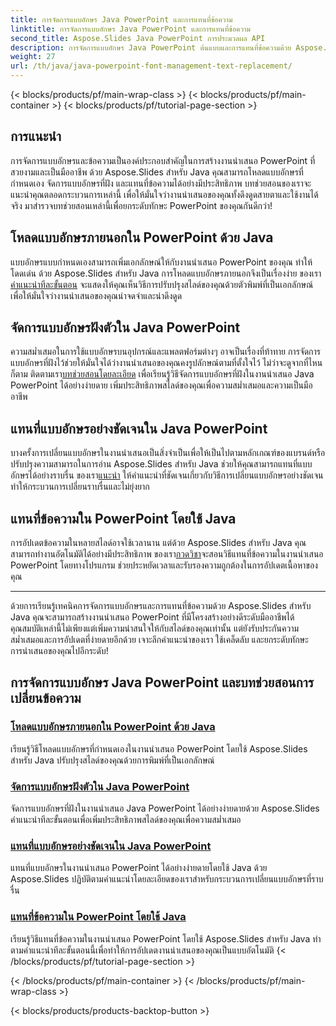 ```yaml
---
title: การจัดการแบบอักษร Java PowerPoint และการแทนที่ข้อความ
linktitle: การจัดการแบบอักษร Java PowerPoint และการแทนที่ข้อความ
second_title: Aspose.Slides Java PowerPoint การประมวลผล API
description: การจัดการแบบอักษร Java PowerPoint ต้นแบบและการแทนที่ข้อความด้วย Aspose.Slides เรียนรู้การโหลดแบบอักษรที่กำหนดเอง จัดการแบบอักษรที่ฝัง และแทนที่ข้อความได้อย่างราบรื่น
weight: 27
url: /th/java/java-powerpoint-font-management-text-replacement/
---
```


{< blocks/products/pf/main-wrap-class >}
{< blocks/products/pf/main-container >}
{< blocks/products/pf/tutorial-page-section >}

## การแนะนำ

การจัดการแบบอักษรและข้อความเป็นองค์ประกอบสำคัญในการสร้างงานนำเสนอ PowerPoint ที่สวยงามและเป็นมืออาชีพ ด้วย Aspose.Slides สำหรับ Java คุณสามารถโหลดแบบอักษรที่กำหนดเอง จัดการแบบอักษรที่ฝัง และแทนที่ข้อความได้อย่างมีประสิทธิภาพ บทช่วยสอนของเราจะแนะนำคุณตลอดกระบวนการเหล่านี้ เพื่อให้มั่นใจว่างานนำเสนอของคุณทั้งดึงดูดสายตาและใช้งานได้จริง มาสำรวจบทช่วยสอนเหล่านี้เพื่อยกระดับทักษะ PowerPoint ของคุณกันดีกว่า!

## โหลดแบบอักษรภายนอกใน PowerPoint ด้วย Java
 แบบอักษรแบบกำหนดเองสามารถเพิ่มเอกลักษณ์ให้กับงานนำเสนอ PowerPoint ของคุณ ทำให้โดดเด่น ด้วย Aspose.Slides สำหรับ Java การโหลดแบบอักษรภายนอกจึงเป็นเรื่องง่าย ของเรา[คำแนะนำทีละขั้นตอน](./load-external-font-powerpoint-java/) จะแสดงให้คุณเห็นวิธีการปรับปรุงสไลด์ของคุณด้วยตัวพิมพ์ที่เป็นเอกลักษณ์ เพื่อให้มั่นใจว่างานนำเสนอของคุณน่าจดจำและน่าดึงดูด

## จัดการแบบอักษรฝังตัวใน Java PowerPoint
ความสม่ำเสมอในการใช้แบบอักษรบนอุปกรณ์และแพลตฟอร์มต่างๆ อาจเป็นเรื่องที่ท้าทาย การจัดการแบบอักษรที่ฝังไว้ช่วยให้มั่นใจได้ว่างานนำเสนอของคุณคงรูปลักษณ์ตามที่ตั้งใจไว้ ไม่ว่าจะดูจากที่ไหนก็ตาม ติดตามเรา[บทช่วยสอนโดยละเอียด](./manage-embedded-fonts-java-powerpoint/) เพื่อเรียนรู้วิธีจัดการแบบอักษรที่ฝังในงานนำเสนอ Java PowerPoint ได้อย่างง่ายดาย เพิ่มประสิทธิภาพสไลด์ของคุณเพื่อความสม่ำเสมอและความเป็นมืออาชีพ

## แทนที่แบบอักษรอย่างชัดเจนใน Java PowerPoint
 บางครั้งการเปลี่ยนแบบอักษรในงานนำเสนอเป็นสิ่งจำเป็นเพื่อให้เป็นไปตามหลักเกณฑ์ของแบรนด์หรือปรับปรุงความสามารถในการอ่าน Aspose.Slides สำหรับ Java ช่วยให้คุณสามารถแทนที่แบบอักษรได้อย่างราบรื่น ของเรา[แนะนำ](./replace-fonts-explicitly-java-powerpoint/) ให้คำแนะนำที่ชัดเจนเกี่ยวกับวิธีการเปลี่ยนแบบอักษรอย่างชัดเจน ทำให้กระบวนการเปลี่ยนราบรื่นและไม่ยุ่งยาก

## แทนที่ข้อความใน PowerPoint โดยใช้ Java
 การอัปเดตข้อความในหลายสไลด์อาจใช้เวลานาน แต่ด้วย Aspose.Slides สำหรับ Java คุณสามารถทำงานอัตโนมัติได้อย่างมีประสิทธิภาพ ของเรา[กวดวิชา](./replace-text-powerpoint-java/)จะสอนวิธีแทนที่ข้อความในงานนำเสนอ PowerPoint โดยทางโปรแกรม ช่วยประหยัดเวลาและรับรองความถูกต้องในการอัปเดตเนื้อหาของคุณ

---

ด้วยการเรียนรู้เทคนิคการจัดการแบบอักษรและการแทนที่ข้อความด้วย Aspose.Slides สำหรับ Java คุณจะสามารถสร้างงานนำเสนอ PowerPoint ที่มีโครงสร้างอย่างดีระดับมืออาชีพได้ คุณสมบัติเหล่านี้ไม่เพียงแต่เพิ่มความน่าสนใจให้กับสไลด์ของคุณเท่านั้น แต่ยังรับประกันความสม่ำเสมอและการอัปเดตที่ง่ายดายอีกด้วย เจาะลึกคำแนะนำของเรา ใช้เคล็ดลับ และยกระดับทักษะการนำเสนอของคุณไปอีกระดับ!
## การจัดการแบบอักษร Java PowerPoint และบทช่วยสอนการเปลี่ยนข้อความ
### [โหลดแบบอักษรภายนอกใน PowerPoint ด้วย Java](./load-external-font-powerpoint-java/)
เรียนรู้วิธีโหลดแบบอักษรที่กำหนดเองในงานนำเสนอ PowerPoint โดยใช้ Aspose.Slides สำหรับ Java ปรับปรุงสไลด์ของคุณด้วยการพิมพ์ที่เป็นเอกลักษณ์
### [จัดการแบบอักษรฝังตัวใน Java PowerPoint](./manage-embedded-fonts-java-powerpoint/)
จัดการแบบอักษรที่ฝังในงานนำเสนอ Java PowerPoint ได้อย่างง่ายดายด้วย Aspose.Slides คำแนะนำทีละขั้นตอนเพื่อเพิ่มประสิทธิภาพสไลด์ของคุณเพื่อความสม่ำเสมอ
### [แทนที่แบบอักษรอย่างชัดเจนใน Java PowerPoint](./replace-fonts-explicitly-java-powerpoint/)
แทนที่แบบอักษรในงานนำเสนอ PowerPoint ได้อย่างง่ายดายโดยใช้ Java ด้วย Aspose.Slides ปฏิบัติตามคำแนะนำโดยละเอียดของเราสำหรับกระบวนการเปลี่ยนแบบอักษรที่ราบรื่น
### [แทนที่ข้อความใน PowerPoint โดยใช้ Java](./replace-text-powerpoint-java/)
เรียนรู้วิธีแทนที่ข้อความในงานนำเสนอ PowerPoint โดยใช้ Aspose.Slides สำหรับ Java ทำตามคำแนะนำทีละขั้นตอนนี้เพื่อทำให้การอัปเดตงานนำเสนอของคุณเป็นแบบอัตโนมัติ
{< /blocks/products/pf/tutorial-page-section >}

{< /blocks/products/pf/main-container >}
{< /blocks/products/pf/main-wrap-class >}

{< blocks/products/products-backtop-button >}
